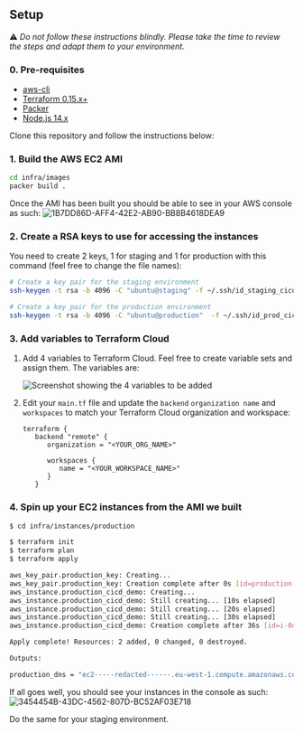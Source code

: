 ## Setup

⚠️ _Do not follow these instructions blindly. Please take the time to review the steps and adapt them to your environment._

### 0. Pre-requisites

- [aws-cli](https://aws.amazon.com/cli/)
- [Terraform 0.15.x+](https://www.terraform.io/)
- [Packer](https://www.packer.io/)
- [Node.js 14.x](https://nodejs.org/en/)

Clone this repository and follow the instructions below:

### 1. Build the AWS EC2 AMI

```sh
cd infra/images
packer build .
```

Once the AMI has been built you should be able to see in your AWS console as such:
![1B7DD86D-AFF4-42E2-AB90-BB8B4618DEA9](https://user-images.githubusercontent.com/568794/125193943-5cabf880-e24f-11eb-9f81-b5e6e27747fa.png)

### 2. Create a RSA keys to use for accessing the instances

You need to create 2 keys, 1 for staging and 1 for production with this command (feel free to change the file names):

```sh
# Create a key pair for the staging environment
ssh-keygen -t rsa -b 4096 -C "ubuntu@staging" -f ~/.ssh/id_staging_cicd

# Create a key pair for the production environment
ssh-keygen -t rsa -b 4096 -C "ubuntu@production"  -f ~/.ssh/id_prod_cicd
```

### 3. Add variables to Terraform Cloud

1. Add 4 variables to Terraform Cloud. Feel free to create variable sets and assign them. The variables are:

   ![Screenshot showing the 4 variables to be added](../images/070DD4A3-B4F6-4EC1-89F3-D06504397AFE.png)

1. Edit your `main.tf` file and update the `backend` `organization name` and `workspaces` to match your Terraform Cloud organization and workspace:

   ```hcl
   terraform {
      backend "remote" {
         organization = "<YOUR_ORG_NAME>"

         workspaces {
            name = "<YOUR_WORKSPACE_NAME>"
         }
      }
   ```

### 4. Spin up your EC2 instances from the AMI we built

```sh
$ cd infra/instances/production

$ terraform init
$ terraform plan
$ terraform apply

aws_key_pair.production_key: Creating...
aws_key_pair.production_key: Creation complete after 0s [id=production-key]
aws_instance.production_cicd_demo: Creating...
aws_instance.production_cicd_demo: Still creating... [10s elapsed]
aws_instance.production_cicd_demo: Still creating... [20s elapsed]
aws_instance.production_cicd_demo: Still creating... [30s elapsed]
aws_instance.production_cicd_demo: Creation complete after 36s [id=i-0d64f917b9c87b37a]

Apply complete! Resources: 2 added, 0 changed, 0 destroyed.

Outputs:

production_dns = "ec2-----redacted------.eu-west-1.compute.amazonaws.com"
```

If all goes well, you should see your instances in the console as such:
![3454454B-43DC-4562-807D-BC52AF03E718](https://user-images.githubusercontent.com/568794/125194034-c5937080-e24f-11eb-8edb-f6743e30b183.png)

Do the same for your staging environment.
